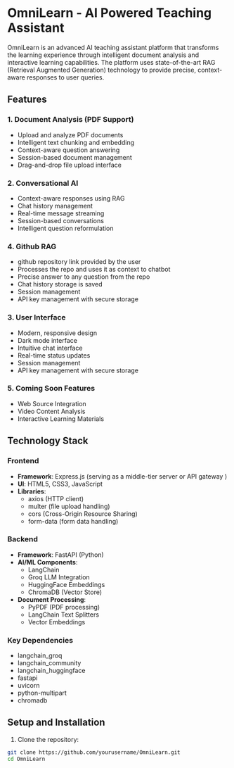# OmniLearn - AI Powered Teaching Assistant

OmniLearn is an advanced AI teaching assistant platform that transforms the learning experience through intelligent document analysis and interactive learning capabilities. The platform uses state-of-the-art RAG (Retrieval Augmented Generation) technology to provide precise, context-aware responses to user queries.

## Features

### 1. Document Analysis (PDF Support)
- Upload and analyze PDF documents
- Intelligent text chunking and embedding
- Context-aware question answering
- Session-based document management
- Drag-and-drop file upload interface

### 2. Conversational AI
- Context-aware responses using RAG
- Chat history management
- Real-time message streaming
- Session-based conversations
- Intelligent question reformulation

### 4. Github RAG
- github repository link provided by the user 
- Processes the repo and uses it as context to chatbot 
- Precise answer to any question from the repo
- Chat history storage is saved
- Session management
- API key management with secure storage

### 3. User Interface
- Modern, responsive design
- Dark mode interface
- Intuitive chat interface
- Real-time status updates
- Session management
- API key management with secure storage


### 5. Coming Soon Features
- Web Source Integration
- Video Content Analysis
- Interactive Learning Materials

## Technology Stack

### Frontend
- **Framework**: Express.js (serving as a middle-tier server or API gateway )
- **UI**: HTML5, CSS3, JavaScript
- **Libraries**:
  - axios (HTTP client)
  - multer (file upload handling)
  - cors (Cross-Origin Resource Sharing)
  - form-data (form data handling)

### Backend
- **Framework**: FastAPI (Python)
- **AI/ML Components**:
  - LangChain
  - Groq LLM Integration
  - HuggingFace Embeddings
  - ChromaDB (Vector Store)
- **Document Processing**:
  - PyPDF (PDF processing)
  - LangChain Text Splitters
  - Vector Embeddings

### Key Dependencies
- langchain_groq
- langchain_community
- langchain_huggingface
- fastapi
- uvicorn
- python-multipart
- chromadb

## Setup and Installation

1. Clone the repository:
```bash
git clone https://github.com/yourusername/OmniLearn.git
cd OmniLearn
